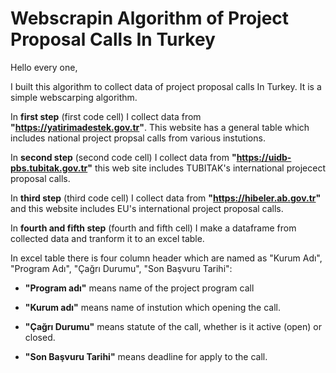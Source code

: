 # Webscrapin Algorithm of Project Proposal Calls In Turkey

Hello every one,

I built this algorithm to collect data of project proposal calls In Turkey. It is a simple webscarping algorithm. 

In **first step** (first code cell) I collect data from **"https://yatirimadestek.gov.tr"**. This website has a general table which includes national project propsal calls from various instutions.

In **second step** (second code cell) I collect data from **"https://uidb-pbs.tubitak.gov.tr"** this web site includes TUBITAK's international projecect proposal calls.

In **third step** (third code cell) I collect data from **"https://hibeler.ab.gov.tr"** and this website includes EU's international project proposal calls.

In **fourth and fifth step** (fourth and fifth cell) I make a dataframe from collected data and tranform it to an excel table.

In excel table there is four column header which are named as "Kurum Adı", "Program Adı", "Çağrı Durumu", "Son Başvuru Tarihi":

- **"Program adı"** means name of the project program call

- **"Kurum adı"** means name of instution which opening the call.

- **"Çağrı Durumu"** means statute of the call, whether is it active (open) or closed.

- **"Son Başvuru Tarihi"** means deadline for apply to the call.
